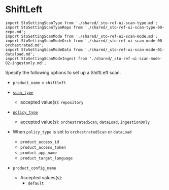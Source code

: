# ShiftLeft

```mdx-code-block
import StoSettingScanType from './shared/_sto-ref-ui-scan-type.md';
import StoSettingScanTypeRepo from './shared/_sto-ref-ui-scan-type-00-repo.md';
import StoSettingScanMode from './shared/_sto-ref-ui-scan-mode.md';
import StoSettingScanModeOrch from './shared/_sto-ref-ui-scan-mode-00-orchestrated.md';
import StoSettingScanModeData from './shared/_sto-ref-ui-scan-mode-01-dataload.md';
import StoSettingScanModeIngest from './shared/_sto-ref-ui-scan-mode-02-ingestonly.md';

```

Specify the following options to set up a ShiftLeft scan.

* `product_name` = `shiftleft`

* [`scan_type`](#scan-type)
	+ accepted value(s): `repository`
* [`policy_type`](#scan-mode)
	+ accepted value(s): `orchestratedScan`, `dataLoad`, `ingestionOnly`
* When `policy_type` is set to `orchestratedScan` or `dataLoad`
	+ `product_access_id`
	+ `product_access_token`
	+ `product_app_name`
	+ `product_target_language`
* `product_config_name`
	+ Accepted values(s):
		- `default`

<a name="scan-type"></a>

<StoSettingScanType />
<StoSettingScanTypeRepo />


<a name="scan-mode"></a>
<StoSettingScanMode />
<StoSettingScanModeOrch />
<StoSettingScanModeData />
<StoSettingScanModeIngest />


